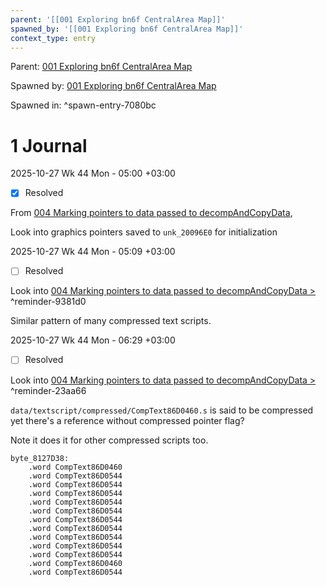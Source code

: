 ```yaml
---
parent: '[[001 Exploring bn6f CentralArea Map]]'
spawned_by: '[[001 Exploring bn6f CentralArea Map]]'
context_type: entry
---
```


Parent: [001 Exploring bn6f CentralArea Map](../001%20Exploring%20bn6f%20CentralArea%20Map.md)

Spawned by: [001 Exploring bn6f CentralArea Map](../001%20Exploring%20bn6f%20CentralArea%20Map.md)

Spawned in: [<a name="spawn-entry-7080bc" />^spawn-entry-7080bc](../001%20Exploring%20bn6f%20CentralArea%20Map.md#spawn-entry-7080bc)

# 1 Journal

2025-10-27 Wk 44 Mon - 05:00 +03:00

* [x] Resolved

From [004 Marking pointers to data passed to decompAndCopyData](../tasks/004%20Marking%20pointers%20to%20data%20passed%20to%20decompAndCopyData.md),

Look into graphics pointers saved to `unk_20096E0` for initialization

2025-10-27 Wk 44 Mon - 05:09 +03:00

* [ ] Resolved

Look into [004 Marking pointers to data passed to decompAndCopyData > <a name="reminder-9381d0" />^reminder-9381d0](../tasks/004%20Marking%20pointers%20to%20data%20passed%20to%20decompAndCopyData.md#reminder-9381d0)

Similar pattern of many compressed text scripts.

2025-10-27 Wk 44 Mon - 06:29 +03:00

* [ ] Resolved

Look into [004 Marking pointers to data passed to decompAndCopyData > <a name="reminder-23aa66" />^reminder-23aa66](../tasks/004%20Marking%20pointers%20to%20data%20passed%20to%20decompAndCopyData.md#reminder-23aa66)

`data/textscript/compressed/CompText86D0460.s` is said to be compressed yet there's a reference without compressed pointer flag?

Note it does it for other compressed scripts too.

````
byte_8127D38:
	.word CompText86D0460
	.word CompText86D0544
	.word CompText86D0544
	.word CompText86D0544
	.word CompText86D0544
	.word CompText86D0544
	.word CompText86D0544
	.word CompText86D0544
	.word CompText86D0544
	.word CompText86D0544
	.word CompText86D0544
	.word CompText86D0460
	.word CompText86D0544
````
